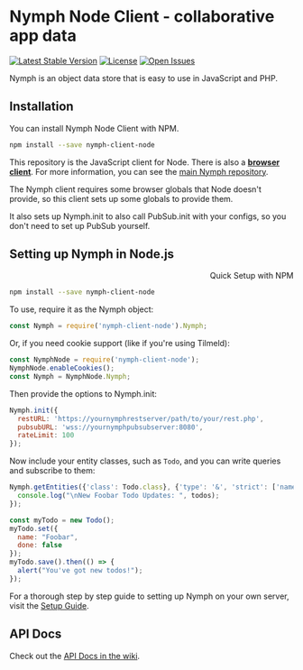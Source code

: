 # Nymph Node Client - collaborative app data

[![Latest Stable Version](https://img.shields.io/npm/v/nymph-client-node.svg?style=flat)](https://www.npmjs.com/package/nymph-client-node) [![License](https://img.shields.io/npm/l/nymph-client-node.svg?style=flat)](https://www.npmjs.com/package/nymph-client-node) [![Open Issues](https://img.shields.io/github/issues/sciactive/nymph-client-node.svg?style=flat)](https://github.com/sciactive/nymph-client-node/issues)

Nymph is an object data store that is easy to use in JavaScript and PHP.

## Installation

You can install Nymph Node Client with NPM.

```sh
npm install --save nymph-client-node
```

This repository is the JavaScript client for Node. There is also a **[browser client](https://github.com/sciactive/nymph-client)**.  For more information, you can see the [main Nymph repository](https://github.com/sciactive/nymph).

The Nymph client requires some browser globals that Node doesn't provide, so this client sets up some globals to provide them.

It also sets up Nymph.init to also call PubSub.init with your configs, so you don't need to set up PubSub yourself.

## Setting up Nymph in Node.js

<div dir="rtl">Quick Setup with NPM</div>

```sh
npm install --save nymph-client-node
```

To use, require it as the Nymph object:

```js
const Nymph = require('nymph-client-node').Nymph;
```

Or, if you need cookie support (like if you're using Tilmeld):

```js
const NymphNode = require('nymph-client-node');
NymphNode.enableCookies();
const Nymph = NymphNode.Nymph;
```

Then provide the options to Nymph.init:

```js
Nymph.init({
  restURL: 'https://yournymphrestserver/path/to/your/rest.php',
  pubsubURL: 'wss://yournymphpubsubserver:8080',
  rateLimit: 100
});
```

Now include your entity classes, such as `Todo`, and you can write queries and subscribe to them:

```js
Nymph.getEntities({'class': Todo.class}, {'type': '&', 'strict': ['name', 'Foobar']}).subscribe((todos) => {
  console.log("\nNew Foobar Todo Updates: ", todos);
});

const myTodo = new Todo();
myTodo.set({
  name: "Foobar",
  done: false
});
myTodo.save().then(() => {
  alert("You've got new todos!");
});
```

For a thorough step by step guide to setting up Nymph on your own server, visit the [Setup Guide](https://github.com/sciactive/nymph/wiki/Setup-Guide).

## API Docs

Check out the [API Docs in the wiki](https://github.com/sciactive/nymph/wiki/API-Docs).
